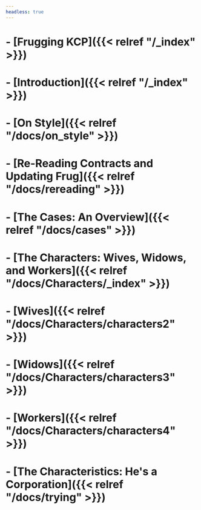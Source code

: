 ```yaml
---
headless: true
---
```


# - [**Frugging KCP**]({{< relref "/_index" >}})
# - [Introduction]({{< relref "/_index" >}})
# - [On Style]({{< relref "/docs/on_style" >}})
# - [Re-Reading Contracts and Updating Frug]({{< relref "/docs/rereading" >}})
# - [The Cases: An Overview]({{< relref "/docs/cases" >}})
# - [The Characters: Wives, Widows, and Workers]({{< relref "/docs/Characters/_index" >}})
#   - [Wives]({{< relref "/docs/Characters/characters2" >}})
#   - [Widows]({{< relref "/docs/Characters/characters3" >}})
#   - [Workers]({{< relref "/docs/Characters/characters4" >}})
# - [The Characteristics: He's a Corporation]({{< relref "/docs/trying" >}})
# <br /> 